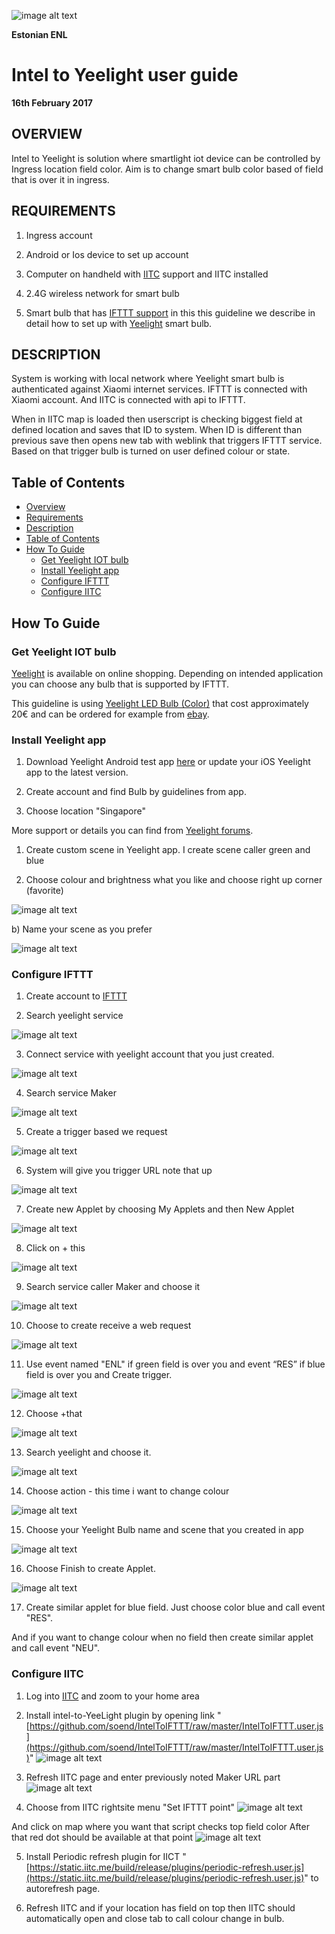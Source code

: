 ![image alt text](/public/BMbpD6rCZ1qoniF20u7H2A_img_0.png)

**Estonian ENL**

# Intel to Yeelight user guide
**16th February 2017**

## OVERVIEW

Intel to Yeelight is solution where smartlight iot device can be controlled by Ingress location field color. Aim is to change smart bulb color based of field that is over it in ingress.

## REQUIREMENTS

1. Ingress account

2. Android or Ios device to set up account

3. Computer on handheld with [IITC](http://iitc) support and IITC installed

4. 2.4G wireless network for smart bulb

5. Smart bulb that has [IFTTT support](https://ifttt.com/search/services) in this this guideline we describe in detail how to set up with [Yeelight](https://www.yeelight.com/) smart bulb.

## DESCRIPTION

System is working with local network where Yeelight smart bulb is authenticated against Xiaomi internet services. IFTTT is connected with Xiaomi account. And IITC is connected with api to IFTTT.

When in IITC map is loaded then userscript is checking biggest field at defined location and saves that ID to system. When ID is different than  previous save then opens new tab with weblink that triggers IFTTT service. Based on that trigger bulb is turned on user defined colour or state.

## Table of Contents

  * [Overview](#overview)
  * [Requirements](#requirements)
  * [Description](#description)
  * [Table of Contents](#table-of-contents)
  * [How To Guide](#how-to-guide)
    * [Get Yeelight IOT bulb](#get-yeelight-iot-bulb)
    * [Install Yeelight app](#install-yeelight-app)
    * [Configure IFTTT](#configure-ifttt)
    * [Configure IITC](#configure-iitc)

## How To Guide

### Get Yeelight IOT bulb

[Yeelight](https://www.yeelight.com/) is available on online shopping. Depending on intended application you can choose any bulb that is supported by IFTTT.

This guideline is using [Yeelight LED Bulb (Color)](https://www.yeelight.com/en_US/product/wifi-led-c) that cost approximately 20€ and can be ordered for example from [ebay](http://www.ebay.co.uk/itm/Xiaomi-Yeelight-220V-9W-E27-LED-Wireless-WIFI-Control-Smart-Color-Light-Bulb-/182268890449).

### Install Yeelight app

1. Download Yeelight Android test app [here](http://42.96.138.58/app/android/standalone/yeelight.apk) or update your iOS Yeelight app to the latest version.

2. Create account and find Bulb by guidelines from app.

3. Choose location "Singapore"

More support or details you can find from [Yeelight forums](http://forum.yeelight.com/t/yeelight-ifttt-service-is-now-officially-published/225).

1. Create custom scene in Yeelight app. I create scene caller green and blue

1. Choose colour and brightness what you like and choose right up corner (favorite)

![image alt text](/public/BMbpD6rCZ1qoniF20u7H2A_img_1.png)

b) Name your scene as you prefer

![image alt text](/public/BMbpD6rCZ1qoniF20u7H2A_img_2.png)

### Configure IFTTT

1. Create account to [IFTTT](https://ifttt.com/)

2. Search yeelight service

![image alt text](/public/BMbpD6rCZ1qoniF20u7H2A_img_3.png)

3.  Connect service with yeelight account that you just created.

![image alt text](/public/BMbpD6rCZ1qoniF20u7H2A_img_4.png)

4. Search service Maker

![image alt text](/public/BMbpD6rCZ1qoniF20u7H2A_img_5.png)

5. Create a trigger based we request

![image alt text](/public/BMbpD6rCZ1qoniF20u7H2A_img_6.png)

6. System will give you trigger URL note that up

![image alt text](/public/BMbpD6rCZ1qoniF20u7H2A_img_7.png)

7. Create new Applet by choosing My Applets and then New Applet

![image alt text](/public/BMbpD6rCZ1qoniF20u7H2A_img_8.png)

8. Click on + this

![image alt text](/public/BMbpD6rCZ1qoniF20u7H2A_img_9.png)

9. Search service caller Maker and choose it

![image alt text](/public/BMbpD6rCZ1qoniF20u7H2A_img_10.png)

10. Choose to create receive a web request

![image alt text](/public/BMbpD6rCZ1qoniF20u7H2A_img_11.png)

11. Use event named "ENL" if green field is over you and event “RES” if blue field is over you and Create trigger.

![image alt text](/public/BMbpD6rCZ1qoniF20u7H2A_img_12.png)

12. Choose +that

![image alt text](/public/BMbpD6rCZ1qoniF20u7H2A_img_13.png)

13. Search yeelight and choose it.

![image alt text](/public/BMbpD6rCZ1qoniF20u7H2A_img_14.png)

14. Choose action - this time i want to change colour

![image alt text](/public/BMbpD6rCZ1qoniF20u7H2A_img_15.png)

15. Choose your Yeelight Bulb name and scene that you created in app

![image alt text](/public/BMbpD6rCZ1qoniF20u7H2A_img_16.png)

16. Choose Finish to create Applet.

![image alt text](/public/BMbpD6rCZ1qoniF20u7H2A_img_17.png)

17. Create similar applet for blue field. Just choose color blue and call event "RES".

And if you want to change colour when no field then create similar applet and call event "NEU".

### Configure IITC

1. Log into [IITC](https://www.ingress.com/intel) and zoom to your home area

2. Install intel-to-YeeLight plugin by opening link "[https://github.com/soend/IntelToIFTTT/raw/master/IntelToIFTTT.user.js](https://github.com/soend/IntelToIFTTT/raw/master/IntelToIFTTT.user.js)" 
![image alt text](/public/BMbpD6rCZ1qoniF20u7H2A_img_18.png)

3. Refresh IITC page and enter previously noted Maker URL part
![image alt text](/public/BMbpD6rCZ1qoniF20u7H2A_img_19.png)

4. Choose from IITC rightsite menu "Set IFTTT point"
![image alt text](/public/BMbpD6rCZ1qoniF20u7H2A_img_20.png)

  And click on map where you want that script checks top field color
  After that red dot should be available at that point
  ![image alt text](/public/BMbpD6rCZ1qoniF20u7H2A_img_21.png)

5. Install Periodic refresh plugin for IICT "[https://static.iitc.me/build/release/plugins/periodic-refresh.user.js](https://static.iitc.me/build/release/plugins/periodic-refresh.user.js)" to autorefresh page.

6. Refresh IITC and if your location has field on top then IITC should automatically open and close tab to call colour change in bulb.

